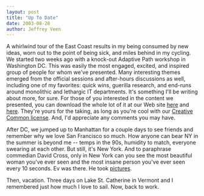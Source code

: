 ```yaml
--- 
layout: post
title: "Up To Date"
date: 2003-08-28
author: Jeffrey Veen
---
```

A whirlwind tour of the East Coast results in my being consumed by new ideas, worn out to the point of being sick, and miles behind in my cycling. We started two weeks ago with a knock-out Adaptive Path workshop in Washington DC. This was easily the most engaged, excited, and inspired group of people for whom we've presented. Many interesting themes emerged from the official sessions and after-hours discussions as well, including one of my favorites: quick wins, guerilla research, and end-runs around monolithic and lethargic IT departments. It's something I'll be writing about more, for sure. For those of you interested in the content we presented, you can download the whole lot of it at our Web site <a href="http://adaptivepath.com/events/workshops/beyond/files.php">here</a> and <a href="http://adaptivepath.com/events/workshops/businessofux/files.php">here</a>. They're yours for the taking, as long as you're cool with our <a href="http://creativecommons.org/licenses/by/1.0/">Creative Common license</a>. And, I'd appreciate any comments you may have.

After DC, we jumped up to Manhattan for a couple days to see friends and remember why we love San Francisco so much. How anyone can bear NY in the summer is beyond me -- temps in the 90s, humidity to match, everyone swearing at each other. But still, it's New York. And to paraphrase commedian David Cross, only in New York can you see the most beautiful woman you've ever seen and the most insane person you've ever seen every 10 seconds. Ev was there. He took <a href="http://evhead.blogspot.com/moblog">pictures</a>.

Then, vacation. Three days on Lake St. Catherine in Vermont and I remembered just how much I love to sail. Now, back to work.
&#8203;